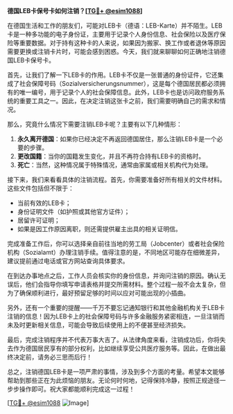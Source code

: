 **德国LEB卡保号卡如何注销？[[TG💪+ @esim1088](https://t.me/s/esim1088)]**

在德国生活和工作的朋友们，可能对LEB卡（德语：LEB-Karte）并不陌生。LEB卡是一种多功能的电子身份证，主要用于记录个人身份信息、社会保险以及医疗保险等重要数据。对于持有这种卡的人来说，如果因为搬家、换工作或者退休等原因需要更换或注销卡片时，可能会感到困惑。今天，我们就来聊聊如何正确地注销德国LEB卡保号卡。

首先，让我们了解一下LEB卡的作用。LEB卡不仅是一张普通的身份证件，它还集成了社会保障号码（Sozialversicherungsnummer），这是每个德国居民都必须拥有的唯一编号，用于记录个人的社会保障信息。此外，LEB卡也是访问政府服务系统的重要工具之一。因此，在决定注销这张卡之前，我们需要明确自己的需求和情况。

那么，究竟什么情况下需要注销LEB卡呢？主要有以下几种情形：

1. **永久离开德国**：如果你已经决定不再返回德国居住，那么注销LEB卡是一个必要的步骤。
2. **更改国籍**：当你的国籍发生变化，并且不再符合持有LEB卡的资格时。
3. **死亡**：当然，这种情况属于特殊情况，通常由家属或相关机构代为处理。

接下来，我们来看看具体的注销流程。首先，你需要准备好所有相关的文件材料。这些文件包括但不限于：
- 当前有效的LEB卡；
- 身份证明文件（如护照或其他官方证件）；
- 居留许可证明；
- 如果是因工作原因离职，则还需提供雇主出具的相关证明信。

完成准备工作后，你可以选择亲自前往当地的劳工局（Jobcenter）或者社会保险机构（Sozialamt）办理注销手续。值得注意的是，不同地区可能存在细微差异，建议提前通过电话或官方网站查询具体要求。

在到达办事地点之后，工作人员会核实你的身份信息，并询问注销的原因。确认无误后，他们会指导你填写申请表格并提交所需材料。整个过程一般不会太复杂，但为了确保顺利进行，最好预留足够的时间以应对可能出现的小插曲。

另外，还有一个重要的提醒——千万不要忘记通知银行和其他金融机构关于LEB卡注销的信息！因为LEB卡上的社会保障号码与许多金融服务紧密相连，一旦注销而未及时更新相关信息，可能会导致后续使用上的不便甚至经济损失。

最后，完成注销程序并不代表万事大吉了。从法律角度来看，注销成功后，你将失去作为德国居民享有的部分权利，比如继续享受公共医疗服务等。因此，在做出最终决定前，请务必三思而后行！

总之，注销德国LEB卡是一项严肃的事情，涉及到多个方面的考量。希望本文能够帮助到那些正在为此烦恼的朋友。无论何时何地，记得保持冷静，按照正规途径一步步操作即可。祝大家都能顺利完成这一过程！

[[TG💪+ @esim1088](https://t.me/s/esim1088) ![Image](https://i.postimg.cc/4NQfJmqS/Snipaste-2025-05-13-00-14-12.png)]